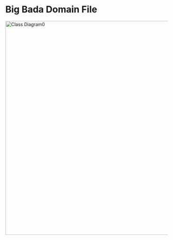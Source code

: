 <h1>Big Bada Domain File</h1>
<img width="880" height="666" alt="Class Diagram0" src="https://github.com/user-attachments/assets/34725957-24c3-408c-8df9-fcdd779c1487" />
